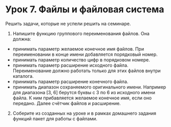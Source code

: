 # Урок 7. Файлы и файловая система

Решить задачи, которые не успели решить на семинаре.
1. Напишите функцию группового переименования файлов. Она должна:
* принимать параметр желаемое конечное имя файлов. При переименовании в конце имени добавляется порядковый номер.
* принимать параметр количество цифр в порядковом номере.
* принимать параметр расширение исходного файла. Переименование должно работать только для этих файлов внутри каталога.
* принимать параметр расширение конечного файла.
* принимать диапазон сохраняемого оригинального имени. Например для диапазона [3, 6] берутся буквы с 3 по 6 из исходного имени файла. К ним прибавляется желаемое конечное имя, если оно передано. Далее счётчик файлов и расширение.
2. Соберите из созданных на уроке и в рамках домашнего задания функций пакет для работы с файлами.